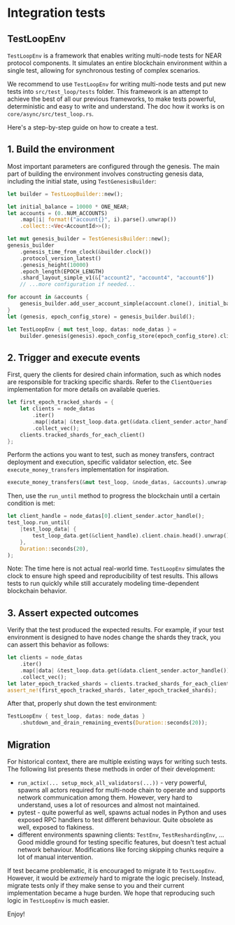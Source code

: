 # Integration tests
 
## TestLoopEnv

`TestLoopEnv` is a framework that enables writing multi-node tests for NEAR protocol 
components. It simulates an entire blockchain environment within a single test,
allowing for synchronous testing of complex scenarios.

We recommend to use `TestLoopEnv` for writing multi-node tests and put new 
tests into `src/test_loop/tests` folder. This framework is an attempt to 
achieve the best of all our previous frameworks, to make tests powerful, 
deterministic and easy to write and understand. The doc how it works is on 
`core/async/src/test_loop.rs`.
 
Here's a step-by-step guide on how to create a test.

## 1. Build the environment

Most important parameters are configured through the genesis.
The main part of building the environment involves constructing genesis data,
including the initial state, using `TestGenesisBuilder`:

```rust
let builder = TestLoopBuilder::new();

let initial_balance = 10000 * ONE_NEAR;
let accounts = (0..NUM_ACCOUNTS)
    .map(|i| format!("account{}", i).parse().unwrap())
    .collect::<Vec<AccountId>>();

let mut genesis_builder = TestGenesisBuilder::new();
genesis_builder
    .genesis_time_from_clock(&builder.clock())
    .protocol_version_latest()
    .genesis_height(10000)
    .epoch_length(EPOCH_LENGTH)
    .shard_layout_simple_v1(&["account2", "account4", "account6"])
    // ...more configuration if needed...

for account in &accounts {
    genesis_builder.add_user_account_simple(account.clone(), initial_balance);
}
let (genesis, epoch_config_store) = genesis_builder.build();

let TestLoopEnv { mut test_loop, datas: node_datas } =
    builder.genesis(genesis).epoch_config_store(epoch_config_store).clients(client_accounts).build();
```

## 2. Trigger and execute events

First, query the clients for desired chain information, such as which nodes are
responsible for tracking specific shards. Refer to the `ClientQueries` implementation
for more details on available queries.

```rust
let first_epoch_tracked_shards = {
    let clients = node_datas
        .iter()
        .map(|data| &test_loop.data.get(&data.client_sender.actor_handle()).client)
        .collect_vec();
    clients.tracked_shards_for_each_client()
};
```

Perform the actions you want to test, such as money transfers, contract
deployment and execution, specific validator selection, etc. See
`execute_money_transfers` implementation for inspiration.

```rust
execute_money_transfers(&mut test_loop, &node_datas, &accounts).unwrap();
```

Then, use the `run_until` method to progress the blockchain until a certain
condition is met:

```rust
let client_handle = node_datas[0].client_sender.actor_handle();
test_loop.run_until(
    |test_loop_data| {
        test_loop_data.get(&client_handle).client.chain.head().unwrap().height > 10020
    },
    Duration::seconds(20),
);
```

Note: The time here is not actual real-world time. `TestLoopEnv` simulates the clock
to ensure high speed and reproducibility of test results. This allows tests to
run quickly while still accurately modeling time-dependent blockchain behavior.

## 3. Assert expected outcomes

Verify that the test produced the expected results. For example, if your test
environment is designed to have nodes change the shards they track, you can
assert this behavior as follows:

```rust
let clients = node_datas
    .iter()
    .map(|data| &test_loop.data.get(&data.client_sender.actor_handle()).client)
    .collect_vec();
let later_epoch_tracked_shards = clients.tracked_shards_for_each_client();
assert_ne!(first_epoch_tracked_shards, later_epoch_tracked_shards);
```

After that, properly shut down the test environment:

```rust
TestLoopEnv { test_loop, datas: node_datas }
    .shutdown_and_drain_remaining_events(Duration::seconds(20));
```

## Migration

For historical context, there are multiple existing ways for writing such
tests. The following list presents these methods in order of their development:
* `run_actix(... setup_mock_all_validators(...))` - very powerful, spawns all
actors required for multi-node chain to operate and supports network 
communication among them. However, very hard to understand, uses a lot of 
resources and almost not maintained.
* pytest - quite powerful as well, spawns actual nodes in Python and uses 
exposed RPC handlers to test different behaviour. Quite obsolete as well,
exposed to flakiness.
* different environments spawning clients: `TestEnv`, `TestReshardingEnv`, ...
Good middle ground for testing specific features, but doesn't test actual 
network behaviour. Modifications like forcing skipping chunks require a lot
of manual intervention.

If test became problematic, it is encouraged to migrate it to `TestLoopEnv`. 
However, it would be _extremely_ hard to migrate the logic precisely. Instead, 
migrate tests only if they make sense to you and their current implementation
became a huge burden. We hope that reproducing such logic in `TestLoopEnv` is 
much easier. 

Enjoy!
